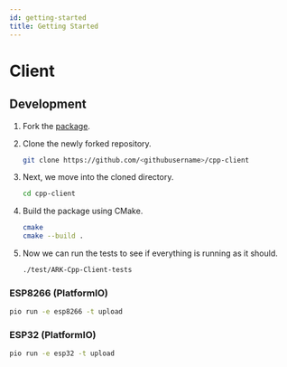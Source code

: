```yaml
---
id: getting-started
title: Getting Started
---
```


# Client

## Development

1. Fork the [package](https://github.com/ARKEcosystem/cpp-client).
2. Clone the newly forked repository.

   ```bash
   git clone https://github.com/<githubusername>/cpp-client
   ```

3. Next, we move into the cloned directory.

   ```bash
   cd cpp-client
   ```

4. Build the package using CMake.

   ```bash
   cmake
   cmake --build .
   ```

5. Now we can run the tests to see if everything is running as it should.

   ```bash
   ./test/ARK-Cpp-Client-tests
   ```

### ESP8266 \(PlatformIO\)

```bash
pio run -e esp8266 -t upload
```

### ESP32 \(PlatformIO\)

```bash
pio run -e esp32 -t upload
```


